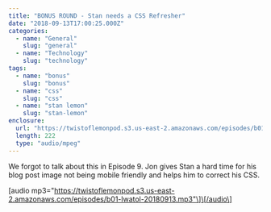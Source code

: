 ```yaml
---
title: "BONUS ROUND - Stan needs a CSS Refresher"
date: "2018-09-13T17:00:25.000Z"
categories:
  - name: "General"
    slug: "general"
  - name: "Technology"
    slug: "technology"
tags:
  - name: "bonus"
    slug: "bonus"
  - name: "css"
    slug: "css"
  - name: "stan lemon"
    slug: "stan-lemon"
enclosure:
  url: "https://twistoflemonpod.s3.us-east-2.amazonaws.com/episodes/b01-lwatol-20180913.mp3"
  length: 222
  type: "audio/mpeg"
---
```


We forgot to talk about this in Episode 9. Jon gives Stan a hard time for his blog post image not being mobile friendly and helps him to correct his CSS.

\[audio mp3="https://twistoflemonpod.s3.us-east-2.amazonaws.com/episodes/b01-lwatol-20180913.mp3"\]\[/audio\]
